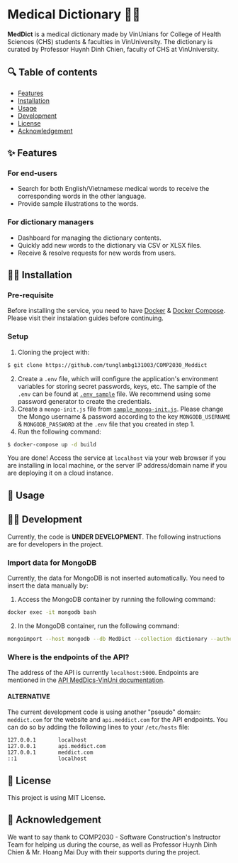 # Medical Dictionary 🏥📖

**MedDict** is a medical dictionary made by VinUnians for College of Health Sciences (CHS) students & faculties in VinUniversity. The dictionary is curated by Professor Huynh Dinh Chien, faculty of CHS at VinUniversity. 

## 🔍 Table of contents 
- [Features](#features)
- [Installation](#installation)
- [Usage](#usage)
- [Development](#development)
- [License](#license)
- [Acknowledgement](#acknowledgement)

## ✨ Features

### For end-users

- Search for both English/Vietnamese medical words to receive the corresponding words in the other language. 
- Provide sample illustrations to the words.

### For dictionary managers

- Dashboard for managing the dictionary contents.
- Quickly add new words to the dictionary via CSV or XLSX files.
- Receive & resolve requests for new words from users. 

## 👨‍🔧 Installation 

### Pre-requisite

Before installing the service, you need to have [Docker](https://docs.docker.com/) & [Docker Compose](https://docs.docker.com/compose/). Please visit their instalation guides before continuing. 

### Setup 
1. Cloning the project with:
```bash
$ git clone https://github.com/tunglambg131003/COMP2030_Meddict
```
2. Create a `.env` file, which will configure the application's environment variables for storing secret passwords, keys, etc. The sample of the `.env` can be found at [`.env_sample`](./env_sample) file. We recommend using some password generator to create the credentials. 
3. Create a `mongo-init.js` file from [`sample_mongo-init.js`](./sample_mongo-init.js). Please change the Mongo username & password according to the key `MONGODB_USERNAME` & `MONGODB_PASSWORD` at the `.env` file that you created in step 1. 
4. Run the following command:

```Bash
$ docker-compose up -d build
```

You are done! Access the service at `localhost` via your web browser if you are installing in local machine, or the server IP address/domain name if you are deploying it on a cloud instance.

## 🧐 Usage 

## 👩‍💻 Development

Currently, the code is **UNDER DEVELOPMENT**. The following instructions are for developers in the project.

### Import data for MongoDB

Currently, the data for MongoDB is not inserted automatically. You need to insert the data manually by:

1. Access the MongoDB container by running the following command:
```bash
docker exec -it mongodb bash
```

2. In the MongoDB container, run the following command: 
```bash
mongoimport --host mongodb --db MedDict --collection dictionary --authenticationDatabase admin --username $MONGO_INITDB_ROOT_USERNAME --password $MONGO_INITDB_ROOT_PASSWORD --type json --file /data/database.json --jsonArray
```

### Where is the endpoints of the API? 

The address of the API is currently `localhost:5000`. Endpoints are mentioned in the [API MedDics-VinUni documentation](https://bump.sh/h114mx001/doc/meddict-vinuni/).

#### ALTERNATIVE

The current development code is using another "pseudo" domain: `meddict.com` for the website and `api.meddict.com` for the API endpoints. You can do so by adding the following lines to your `/etc/hosts` file:

```
127.0.0.1       localhost
127.0.0.1       api.meddict.com 
127.0.0.1       meddict.com
::1             localhost
```

## 📄 License

This project is using MIT License. 

## 🙏 Acknowledgement 

We want to say thank to COMP2030 - Software Construction's Instructor Team for helping us during the course, as well as Professor Huynh Dinh Chien & Mr. Hoang Mai Duy with their supports during the project. 